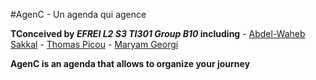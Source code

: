 #AgenC - Un agenda qui agence

**TConceived by *EFREI L2 S3 TI301 Group B10* including**
    - [Abdel-Waheb Sakkal](https://github.com/L4KK4S)
    - [Thomas Picou](https://github.com/thmspi)
    - [Maryam Georgi](https://github.com/MaryamGeorgi)
    
**AgenC is an agenda that allows to organize your journey**

